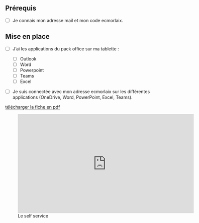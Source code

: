 
## Prérequis

- [ ] Je connais mon adresse mail et mon code ecmorlaix.

## Mise en place

- [ ] J’ai les applications du pack office sur ma tablette :
    - [ ] Outlook
    - [ ] Word
    - [ ] Powerpoint
    - [ ] Teams
    - [ ] Excel

- [ ] Je suis connectée avec mon adresse ecmorlaix sur les différentes applications (OneDrive, Word, PowerPoint, Excel, Teams).


[télécharger la fiche en pdf](./pdf/Fiche_suivi_atelier_tablette.pdf)
<figure>
<iframe width="560" height="315" src="https://www.youtube.com/embed/F-lCSQbLtmM" title="YouTube video player" frameborder="0" allow="accelerometer; autoplay; clipboard-write; encrypted-media; gyroscope; picture-in-picture" allowfullscreen></iframe>
<figcaption>Le self service</figcaption>
</figure>
